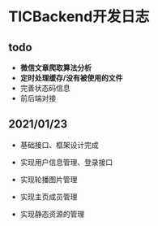 # TICBackend开发日志

## todo

* **微信文章爬取算法分析**
* **定时处理缓存/没有被使用的文件**
* 完善状态码信息
* 前后端对接

## 2021/01/23

*  基础接口、框架设计完成
* 实现用户信息管理、登录接口

* 实现轮播图片管理
* 实现主页成员管理
* 实现静态资源的管理